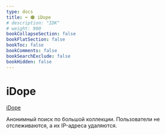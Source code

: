 ```yaml
---
type: docs
title: ➡️ 🟠 iDope
# description: "IDK"
# weight: 900
bookCollapseSection: false
bookFlatSection: false
bookToc: false
bookComments: false
bookSearchExclude: false
bookHidden: false
---
```


# iDope

[iDope](https://idope.se/?nt)

Анонимный поиск по большой коллекции. Пользователи не отслеживаются, а их IP-адреса удаляются.
